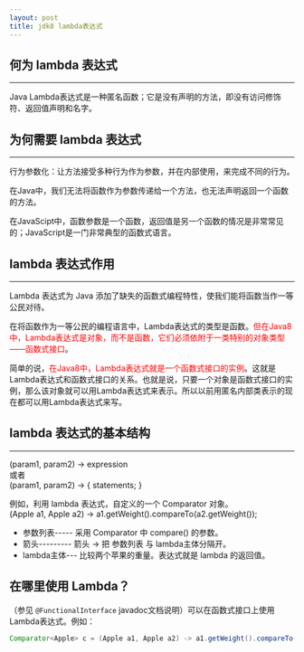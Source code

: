 ```yaml
---
layout: post
title: jdk8 lambda表达式
---
```


## 何为 lambda 表达式
----------------------------------------
Java Lambda表达式是一种匿名函数；它是没有声明的方法，即没有访问修饰符、返回值声明和名字。

## 为何需要 lambda 表达式
----------------------------------------
行为参数化：让方法接受多种行为作为参数，并在内部使用，来完成不同的行为。

在Java中，我们无法将函数作为参数传递给一个方法，也无法声明返回一个函数的方法。

在JavaScipt中，函数参数是一个函数，返回值是另一个函数的情况是非常常见的；JavaScript是一门非常典型的函数式语言。

## lambda 表达式作用
----------------------------------------
Lambda 表达式为 Java 添加了缺失的函数式编程特性，使我们能将函数当作一等公民对待。

在将函数作为一等公民的编程语言中，Lambda表达式的类型是函数。<font color="#FF0000">但在Java8中，Lambda表达式是对象，而不是函数，它们必须依附于一类特别的对象类型——函数式接口</font>。

简单的说，<font color="#FF0000">在Java8中，Lambda表达式就是一个函数式接口的实例</font>。这就是Lambda表达式和函数式接口的关系。也就是说，只要一个对象是函数式接口的实例，那么该对象就可以用Lambda表达式来表示。所以以前用匿名内部类表示的现在都可以用Lambda表达式来写。

## lambda 表达式的基本结构
----------------------------------------
(param1, param2) -> expression  
或者  
(param1, param2) -> { statements; }

例如，利用 lambda 表达式，自定义的一个 Comparator 对象。  
(Apple a1, Apple a2) -> a1.getWeight().compareTo(a2.getWeight());
*   参数列表----- 采用 Comparator 中 compare() 的参数。
*   箭头--------- 箭头 -> 把 参数列表 与 lambda主体分隔开。
*   lambda主体--- 比较两个苹果的重量。表达式就是 lambda 的返回值。

## 在哪里使用 Lambda？

（参见 `@FunctionalInterface` javadoc文档说明）可以在函数式接口上使用Lambda表达式。例如：

```java
Comparator<Apple> c = (Apple a1, Apple a2) -> a1.getWeight().compareTo(a2.getWeight());
```
